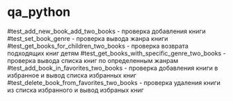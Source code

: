 # qa_python
#test_add_new_book_add_two_books - проверка добавления книги
#test_set_book_genre - проверка вывода жанра книги
#test_get_books_for_children_two_books - проверка возврата подходящих книг детям
#test_get_books_with_specific_genre_two_books - проверка вывода списка книг по определенным жанрам
#test_add_book_in_favorites_two_books - проверка добавления книги в избранное и вывод списка избранных книг
#test_delete_book_from_favorites_two_books - проверка удаления книги из списка избранного и вывод избраных книг

